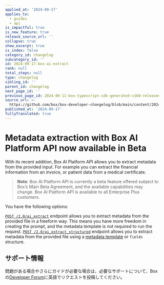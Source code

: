 ```yaml
---
applied_at: '2024-09-17'
applies_to:
  - guides
  - api
is_impactful: true
is_new_feature: true
release_source_url: ''
collapse: true
show_excerpt: true
is_index: false
category_id: changelog
subcategory_id: ''
id: 2024-09-17-box-ai-extract
rank: null
total_steps: null
type: changelog
sibling_id: ''
parent_id: changelog
next_page_id: ''
previous_page_id: 2024-09-11-box-typescript-sdk-generated-v160-released
source_url: >-
  https://github.com/box/box-developer-changelog/blob/main/content/2024/09-17-box-ai-extract.md
published_at: '2024-09-17'
fullyTranslated: true
---
```

# Metadata extraction with Box AI Platform API now available in Beta

With its recent addition, Box AI Platform API allows you to extract metadata from the provided input. For example you can extract the financial information from an invoice, or patient data from a medical certificate.

> **Note**: Box AI Platform API is currently a beta feature offered subject to Box’s Main Beta Agreement, and the available capabilities may change. Box AI Platform API is available to all Enterprise Plus customers.

<!-- more -->

You have the following options:

[`POST /2.0/ai_extract`][1] endpoint allows you to extract metadata from the provided file in a freeform way. This means you have more freedom in creating the prompt, and the metadata template is not required to run the request. [`POST /2.0/ai_extract_structured`][2] endpoint allows you to extract metadata from the provided file using a [metadata template][3] or `fields` structure.

## サポート情報

問題がある場合やさらにガイドが必要な場合は、必要なサポートについて、Boxの[Developer Forum][4]に英語でリクエストを投稿してください。

[1]: e://post-ai-extract

[2]: e://post-ai-extract-structured

[3]: https://support.box.com/hc/en-us/articles/360044194033-Customizing-Metadata-Templates

[4]: https://forum.box.com/
